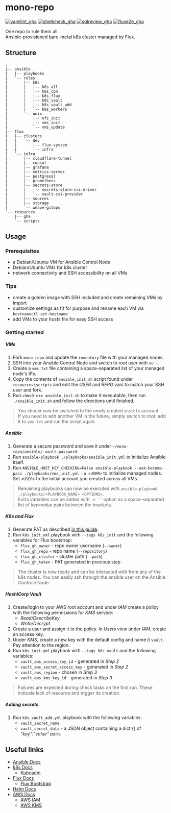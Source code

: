 # mono-repo

[![yamllint_gha](https://github.com/edgy-noodle/mono-repo/actions/workflows/yamllint.yml/badge.svg)](https://github.com/edgy-noodle/mono-repo/actions/workflows/yamllint.yml)
[![shellcheck_gha](https://github.com/edgy-noodle/mono-repo/actions/workflows/shellcheck.yml/badge.svg)](https://github.com/edgy-noodle/mono-repo/actions/workflows/shellcheck.yml)
[![sqlreview_gha](https://github.com/edgy-noodle/mono-repo/actions/workflows/sqlreview.yml/badge.svg)](https://github.com/edgy-noodle/mono-repo/actions/workflows/sqlreview.yml)
[![fluxe2e_gha](https://github.com/edgy-noodle/mono-repo/actions/workflows/fluxe2e.yml/badge.svg)](https://github.com/edgy-noodle/mono-repo/actions/workflows/fluxe2e.yml)

One repo to rule them all.  
Ansible-provisioned bare-metal k8s cluster managed by Flux.


## Structure

```struct
.
|-- ansible
|   |-- playbooks
|   `-- roles
|       |-- k8s
|       |   |-- k8s_all
|       |   |-- k8s_cpn
|       |   |-- k8s_flux
|       |   |-- k8s_vault
|       |   |-- k8s_vault_add
|       |   `-- k8s_workers
|       `-- unix
|           |-- nfs_init
|           |-- vms_init
|           `-- vms_update
|-- flux
|   |-- clusters
|   |   `-- dev
|   |       |-- flux-system
|   |       `-- infra
|   `-- infra
|       |-- cloudflare-tunnel
|       |-- consul
|       |-- grafana
|       |-- metrics-server
|       |-- postgresql
|       |-- prometheus
|       |-- secrets-store
|       |   |-- secrets-store-csi-driver
|       |   `-- vault-csi-provider
|       |-- sources
|       |-- storage
|       `-- weave-gitops
`-- resources
    |-- gha
    `-- scripts
```

## Usage
### Prerequisites

- a Debian/Ubuntu VM for Ansible Control Node
- Debian/Ubuntu VMs for k8s cluster
- network connectivity and SSH accessibility on all VMs

### Tips

- create a golden image with SSH included and create remaining VMs by import
- customize settings as fit for purpose and rename each VM via `hostnamectl set-hostname`
- add VMs to your hosts file for easy SSH access

### Getting started

##### VMs

1. Fork `mono-repo` and update the `inventory` file with your managed nodes.
2. SSH into your Ansible Control Node and switch to _root_ user with `su -`.
3. Create a `vms.txt` file containing a space-separated list of your managed node's IPs.
4. Copy the contents of `ansible_init.sh` script found under `resources\scripts` and edit the _USER_ and _REPO_ vars to match your SSH user and fork.
5. Run `chmod u+x ansible_init.sh` to make it executable, then run `./ansible_init.sh` and follow the directions until finished.

> You should now be switched to the newly created `ansible` account.  
> If you need to add another VM in the future, simply switch to _root_, add it to `vms.txt` and run the script again.

##### Ansible

1. Generate a secure password and save it under `~/mono-repo/ansible/.vault-password`.
2. Run `ansible-playbook ./playbooks/ansible_init.yml` to initialize Ansible itself. 
3. Run `ANSIBLE_HOST_KEY_CHECKING=False ansible-playbook --ask-become-pass ./playbooks/vms_init.yml -u <USER>` to initialize managed nodes. Set `<USER>` to the initial account you created across all VMs.

> Remaining playbooks can now be executed with `ansible-playbook ./playbooks/<PLAYBOOK_NAME> <OPTIONS>`.  
> Extra variables can be added with `-e ''` option as a space-separated list of _key=value_ pairs between the brackets.

##### K8s and Flux

1. Generate PAT as described [in this guide](https://fluxcd.io/flux/installation/bootstrap/github/#github-personal-account).
2. Run `k8s_init.yml` playbook with `--tags k8s_init` and the following variables for Flux bootstrap:
   - `flux_gh_owner` - repo owner username (`--owner`)
   - `flux_gh_repo` - repo name (`--repository`)
   - `flux_gh_cluster` - cluster path (`--path`)
   - `flux_gh_token` - PAT generated in previous step

> The cluster is now ready and can be interacted with from any of the k8s nodes. You can easily ssh through the ansible user on the Ansible Controle Node.

##### HashiCorp Vault

1. Create/login to your AWS root account and under _IAM_ create a policy with the following permissions for _KMS_ service:
   - _Read/DescribeKey_
   - _Write/Decrypt_
2. Create a user and assign it to the policy. In _Users_ view under _IAM_, create an access key.
3. Under _KMS_, create a new key with the default config and name it `vault`. Pay attention to the region.
4. Run `k8s_init.yml` playbook with `--tags k8s_vault` and the following variables:
   - `vault_aws_access_key_id` - generated in _Step 2_
   - `vault_aws_secret_access_key` - generated in _Step 2_
   - `vault_aws_region` - chosen in _Step 3_
   - `vault_aws_kms_key_id` - generated in _Step 3_

> Failures are expected during check tasks on the first run. These indicate lack of resource and trigger its creation.

##### Adding secrets

1. Run `k8s_vault_add.yml` playbook with the following variables:
   - `vault_secret_name`
   - `vault_secret_data` - a JSON object containing a dict {} of _"key":"value"_ pairs


## Useful links

- [Ansible Docs](https://docs.ansible.com/)
- [k8s Docs](https://kubernetes.io/docs/concepts/)
  - [Kubeadm](https://kubernetes.io/docs/reference/setup-tools/kubeadm/)
- [Flux Docs](https://fluxcd.io/flux/)
  - [Flux Bootstrap](https://fluxcd.io/flux/installation/bootstrap/github/)
- [Helm Docs](https://helm.sh/docs/)
- [AWS Docs](https://docs.aws.amazon.com/)
  - [AWS IAM](https://docs.aws.amazon.com/IAM/latest/UserGuide/getting-started.html)
  - [AWS KMS](https://docs.aws.amazon.com/kms/latest/developerguide/overview.html)